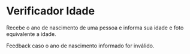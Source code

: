 # Verificador Idade
 

Recebe o ano de nascimento de uma pessoa e informa sua idade e foto equivalente a idade.

Feedback caso o ano de nascimento informado for inválido.